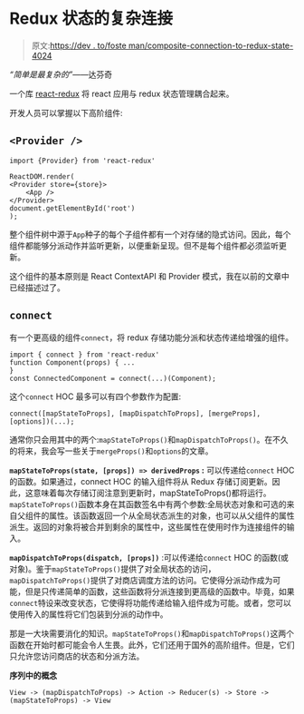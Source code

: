 # Redux 状态的复杂连接

> 原文:[https://dev . to/foste man/composite-connection-to-redux-state-4024](https://dev.to/fosteman/sophisticated-connection-to-redux-state-4024)

*“简单是最复杂的”*——达芬奇

一个库 [react-redux](https://react-redux.js.org) 将 react 应用与 redux 状态管理耦合起来。

开发人员可以掌握以下高阶组件:

## [](#-raw-ltprovider-gt-endraw-)`<Provider />`

```
import {Provider} from 'react-redux'

ReactDOM.render(
<Provider store={store}>
    <App />
</Provider>
document.getElementById('root')
); 
```

整个组件树中源于`App`种子的每个子组件都有一个对存储的隐式访问。因此，每个组件都能够分派动作并监听更新，以便重新呈现。但不是每个组件都必须监听更新。

这个组件的基本原则是 React ContextAPI 和 Provider 模式，我在以前的文章中已经描述过了。

## [](#-raw-connect-endraw-)`connect`

有一个更高级的组件`connect`，将 redux 存储功能分派和状态传递给增强的组件。

```
import { connect } from 'react-redux'
function Component(props) { ...
}
const ConnectedComponent = connect(...)(Component); 
```

这个`connect` HOC 最多可以有四个参数作为配置:

`connect([mapStateToProps], [mapDispatchToProps], [mergeProps], [options])(...);`

通常你只会用其中的两个:`mapStateToProps()`和`mapDispatchToProps()`。在不久的将来，我会写一些关于`mergeProps()`和`options`的文章。

**`mapStateToProps(state, [props]) => derivedProps` :** 可以传递给`connect` HOC 的函数。如果通过，connect HOC 的输入组件将从 Redux 存储订阅更新。因此，这意味着每次存储订阅注意到更新时，mapStateToProps()都将运行。`mapStateToProps()`函数本身在其函数签名中有两个参数:全局状态对象和可选的来自父组件的属性。该函数返回一个从全局状态派生的对象，也可以从父组件的属性派生。返回的对象将被合并到剩余的属性中，这些属性在使用时作为连接组件的输入。

**`mapDispatchToProps(dispatch, [props])`** :可以传递给`connect` HOC 的函数(或对象)。鉴于`mapStateToProps()`提供了对全局状态的访问，`mapDispatchToProps()`提供了对商店调度方法的访问。它使得分派动作成为可能，但是只传递简单的函数，这些函数将分派连接到更高级的函数中。毕竟，如果`connect`特设来改变状态，它使得将功能传递给输入组件成为可能。或者，您可以使用传入的属性将它们包装到分派的动作中。

那是一大块需要消化的知识。`mapStateToProps()`和`mapDispatchToProps()`这两个函数在开始时都可能会令人生畏。此外，它们还用于国外的高阶组件。但是，它们只允许您访问商店的状态和分派方法。

**序列中的概念**

```
View -> (mapDispatchToProps) -> Action -> Reducer(s) -> Store -> (mapStateToProps) -> View 
```